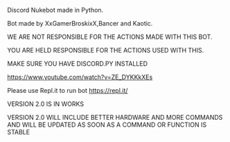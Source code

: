 Discord Nukebot made in Python.

Bot made by XxGamerBroskixX,Bancer and Kaotic.

WE ARE NOT RESPONSIBLE FOR THE ACTIONS MADE WITH THIS BOT.

YOU ARE HELD RESPONSIBLE FOR THE ACTIONS USED WITH THIS.

MAKE SURE YOU HAVE DISCORD.PY INSTALLED 

https://www.youtube.com/watch?v=ZE_DYKKkXEs

Please use Repl.it to run bot https://repl.it/

VERSION 2.0 IS IN WORKS

VERSION 2.0 WILL INCLUDE BETTER HARDWARE AND MORE COMMANDS AND WILL BE UPDATED AS SOON AS A COMMAND OR FUNCTION IS STABLE

